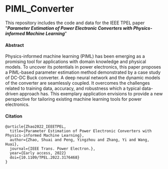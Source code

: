 # PIML_Converter
This repository includes the code and data for the IEEE TPEL paper "***Parameter Estimation of Power Electronic Converters with Physics-informed Machine Learning***"

#### Abstract

Physics-informed machine learning (PIML) has been emerging as a promising tool for applications with domain knowledge and physical models. To uncover its potentials in power electronics, this paper proposes a PIML-based parameter estimation method demonstrated by a case study of DC-DC Buck converter. A deep neural network and the dynamic models of the converter are seamlessly coupled. It overcomes the challenges related to training data, accuracy, and robustness which a typical data-driven approach has. This exemplary application envisions to provide a new perspective for tailoring existing machine learning tools for power electronics.

#### Citation

```
@article{Zhao2022_IEEETPEL,
  title={Parameter Estimation of Power Electronic Converters with Physics-informed Machine Learning},
  author={Zhao, Shuai and Peng, Yingzhou and Zhang, Yi and Wang, Huai},
  journal={IEEE Trans. Power Electron.},
  year={Early access, 2022}
  doi={10.1109/TPEL.2022.3176468}
}
```

